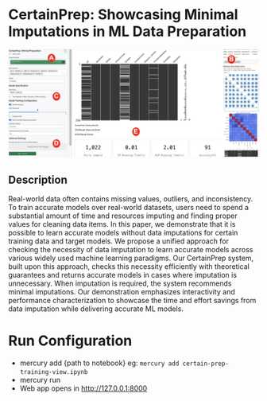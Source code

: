 # CertainPrep: Showcasing Minimal Imputations in ML Data Preparation

![CertainPrep.png](media%2FCertainPrep.png)

## Description
Real-world data often contains missing values, outliers, and inconsistency. To train accurate models over real-world datasets, users
need to spend a substantial amount of time and resources imputing
and finding proper values for cleaning data items. In this paper,
we demonstrate that it is possible to learn accurate models without data imputations for certain training data and target models.
We propose a unified approach for checking the necessity of data
imputation to learn accurate models across various widely used machine learning paradigms. Our CertainPrep system, built upon this
approach, checks this necessity efficiently with theoretical guarantees and returns accurate models in cases where imputation is
unnecessary. When imputation is required, the system recommends
minimal imputations. Our demonstration emphasizes interactivity
and performance characterization to showcase the time and effort
savings from data imputation while delivering accurate ML models.

# Run Configuration
- mercury add {path to notebook} eg: `mercury add certain-prep-training-view.ipynb`
- mercury run
- Web app opens in http://127.0.0.1:8000
